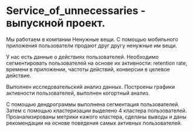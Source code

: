 # Service_of_unnecessaries - выпускной проект.

Мы работаем в компании Ненужные вещи. С помощью мобильного приложения пользователи продают друг другу ненужные им вещи.

У нас есть данные о действиях пользователей. Необходимо сегментировать пользователей на основе их активности: retention rate, времени в приложении, частоты действий, конверсии в целевое действие.

Выполнен исследовательский анализ данных. Построены графики активности пользователей, выполнен когортный анализ.

С помощью дендрограммы выполнена сегментация пользователей. Затем с помощью кластеризации выделено 4 кластера пользователей. Проанализированы метрики кажого кластера, сделаны выводы и даны рекомендации на основе поведения самых активных пользователей.
